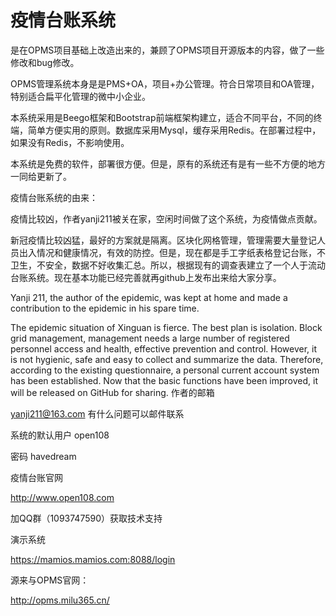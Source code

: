 # 疫情台账系统
是在OPMS项目基础上改造出来的，兼顾了OPMS项目开源版本的内容，做了一些修改和bug修改。

OPMS管理系统本身是是PMS+OA，项目+办公管理。符合日常项目和OA管理，特别适合扁平化管理的微中小企业。

本系统采用是Beego框架和Bootstrap前端框架构建立，适合不同平台，不同的终端，简单方便实用的原则。数据库采用Mysql，缓存采用Redis。在部署过程中，如果没有Redis，不影响使用。

本系统是免费的软件，部署很方便。但是，原有的系统还有是有一些不方便的地方一同给更新了。

疫情台账系统的由来：

疫情比较凶，作者yanji211被关在家，空闲时间做了这个系统，为疫情做点贡献。

新冠疫情比较凶猛，最好的方案就是隔离。区块化网格管理，管理需要大量登记人员出入情况和健康情况，有效的防控。但是，现在都是手工字纸表格登记台账，不卫生，不安全，数据不好收集汇总。所以，根据现有的调查表建立了一个人于流动台账系统。现在基本功能已经完善就再github上发布出来给大家分享。

Yanji 211, the author of the epidemic, was kept at home and made a contribution to the epidemic in his spare time.

The epidemic situation of Xinguan is fierce. The best plan is isolation. Block grid management, management needs a large number of registered personnel access and health, effective prevention and control. However, it is not hygienic, safe and easy to collect and summarize the data. Therefore, according to the existing questionnaire, a personal current account system has been established. Now that the basic functions have been improved, it will be released on GitHub for sharing.
作者的邮箱

yanji211@163.com 有什么问题可以邮件联系

系统的默认用户 open108

密码 havedream

疫情台账官网

http://www.open108.com

加QQ群（1093747590）获取技术支持

演示系统

https://mamios.mamios.com:8088/login

源来与OPMS官网：

http://opms.milu365.cn/



